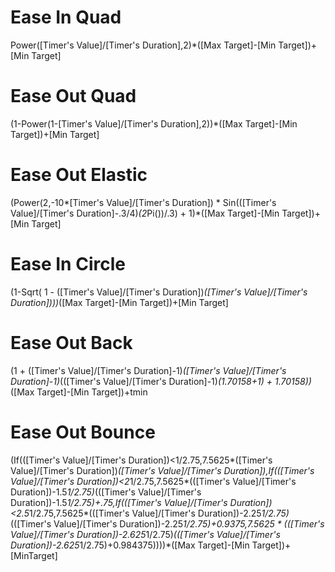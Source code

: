 # Ease In Quad
Power([Timer's Value]/[Timer's Duration],2)*([Max Target]-[Min Target])+[Min Target]

# Ease Out Quad
(1-Power(1-[Timer's Value]/[Timer's Duration],2))*([Max Target]-[Min Target])+[Min Target]

# Ease Out Elastic
(Power(2,-10*[Timer's Value]/[Timer's Duration]) * Sin(([Timer's Value]/[Timer's Duration]-.3/4)*(2*Pi())/.3) + 1)*([Max Target]-[Min Target])+[Min Target]

# Ease In Circle
(1-Sqrt( 1 - ([Timer's Value]/[Timer's Duration])*([Timer's Value]/[Timer's Duration])))*([Max Target]-[Min Target])+[Min Target]

# Ease Out Back
(1 + ([Timer's Value]/[Timer's Duration]-1)*([Timer's Value]/[Timer's Duration]-1)*(([Timer's Value]/[Timer's Duration]-1)*(1.70158+1) + 1.70158))*([Max Target]-[Min Target])+tmin

# Ease Out Bounce
(If(([Timer's Value]/[Timer's Duration])<1/2.75,7.5625*([Timer's Value]/[Timer's Duration])*([Timer's Value]/[Timer's Duration]),If(([Timer's Value]/[Timer's Duration])<2*1/2.75,7.5625*(([Timer's Value]/[Timer's Duration])-1.5*1/2.75)*(([Timer's Value]/[Timer's Duration])-1.5*1/2.75)+.75,If(([Timer's Value]/[Timer's Duration])<2.5*1/2.75,7.5625*(([Timer's Value]/[Timer's Duration])-2.25*1/2.75)*(([Timer's Value]/[Timer's Duration])-2.25*1/2.75)+0.9375,7.5625 * (([Timer's Value]/[Timer's Duration])-2.625*1/2.75)*(([Timer's Value]/[Timer's Duration])-2.625*1/2.75)+0.984375))))*([Max Target]-[Min Target])+[MinTarget]
